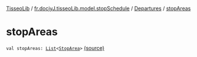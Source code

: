 [TisseoLib](../../index.md) / [fr.docjyJ.tisseoLib.model.stopSchedule](../index.md) / [Departures](index.md) / [stopAreas](./stop-areas.md)

# stopAreas

`val stopAreas: `[`List`](https://kotlinlang.org/api/latest/jvm/stdlib/kotlin.collections/-list/index.html)`<`[`StopArea`](../-stop-area/index.md)`>` [(source)](https://github.com/docjyj/tisseoLib/tree/master/src/main/kotlin/fr/docjyJ/tisseoLib/model/stopSchedule/Departures.kt#L8)